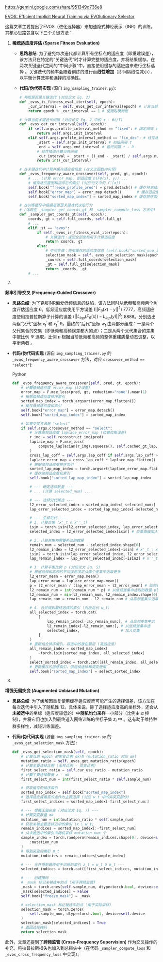 https://gemini.google.com/share/951349d736e8

[EVOS: Efficient Implicit Neural Training via EVOlutionary Selector](https://weixiang-zhang.github.io/proj-evos/)



这篇文章主要提出了EVOS（进化选择器）来加速隐式神经表示（INR）的训练，其核心思路包含以下三个关键方法：

1. **稀疏适应度评估 (Sparse Fitness Evaluation)** 

   - **思路总结**: 为了避免每次迭代都计算所有坐标点的适应度（即重建误差），该方法只在特定的“关键迭代”时才计算完整的适应度，并将结果缓存。在两次关键迭代之间的“中间步骤”中，直接使用缓存的适应度来进行坐标选择 。关键迭代的频率会随着训练的进行而**线性增加**（即间隔线性减小），以平衡计算效率和选择的准确性。

   - **代码/伪代码实现** (源自 `img_sampling_trainer.py`):

     

     ```python
     # 判断是否是关键迭代 (对应论文 Eq. 2)
     def _evos_is_fitness_eval_iter(self, epoch):
         _cur_interval = self._evos_get_cur_interval(epoch) # 计算当前间隔 τ - θt/T
         return epoch % _cur_interval == 1 # 使用取模判断
     
     # 计算当前关键迭代间隔 (对应论文 Eq. 2 中的 τ - θt/T)
     def _evos_get_cur_interval(self, epoch):
         if self.args.profile_interval_method == "fixed": # 固定间隔 τ
             return self.args.init_interval
         elif self.args.profile_interval_method == "lin_dec": # 线性递减间隔
             _start = self.args.init_interval # 初始间隔 τ
             _end = self.args.end_interval # 最终间隔 τ - θ
             # 线性插值计算当前间隔
             _cur_interval = _start + ((_end - _start) / self.args.num_epochs) * epoch
             return int(_cur_interval)
     
     # 在关键迭代中计算并缓存适应度信息 (在交叉函数内实现)
     def _evos_frequency_aware_crossover(self, pred, gt, epoch):
         # ... (计算 error_map, 即适应度 D(Fθ(x), y)) ...
         # 缓存适应度图和排序后的索引 (对应论文中的 fˆ(x))
         self.book["freeze_profile_pred"] = pred.detach() # 缓存预测结果 (用于跨频监管)
         self.book["error_map"] = error_map.detach()       # 缓存适应度图
         self.book["sorted_map_index"] = sorted_map_index # 缓存排序索引
     
     # 在训练循环中根据是否是关键迭代决定行为
     # (体现在 _sampler_get_coords_gt 和 _sampler_compute_loss 方法中)
     def _sampler_get_coords_gt(self, epoch):
         coords, gt = self.full_coords, self.full_gt
         # ...
         elif _st == "evos":
             if self._evos_is_fitness_eval_iter(epoch):
                 # 关键迭代：返回全部坐标用于计算适应度
                 return coords, gt
             else:
                 # 中间步骤：使用缓存的适应度信息 (self.book["sorted_map_index"]) 进行选择
                 selection_mask = self._evos_get_selection_mask(epoch)
                 _coords = self.full_coords[selection_mask]
                 _gt = self.full_gt[selection_mask]
                 return _coords, _gt
         # ...
     ```

2. 

   **频率引导交叉 (Frequency-Guided Crossover)**

   - **思路总结**: 为了克服INR偏爱低频信息的缺陷，该方法同时从低频和高频两个角度评估适应度 6。低频适应度使用平方误差 ($||F_{\theta}(x) - y||^2$) 7777，高频适应度使用拉普拉斯算子计算的误差 ($||L_{lap}(F_{\theta}(x)) - L_{lap}(y)||^2$) 8888。分别选出两组“父代”坐标 $x_t^{\prime}$ 和 $x_t^{\prime\prime}$ 9。最终的“后代”坐标 $w_t$ 由两部分组成：一是两个父代集合的交集（即低频和高频误差都大的点）；二是从两个父代集合的差集中按比例 $\Psi$ 选取，比例 $p$ 根据当前低频和高频的整体重建质量动态调整，以平衡两者 。

   - **代码/伪代码实现** (源自 `img_sampling_trainer.py` 的 `_evos_frequency_aware_crossover` 方法，对应 `crossover_method == "select"`):

     Python

     ```Python
     def _evos_frequency_aware_crossover(self, pred, gt, epoch):
         # 计算低频适应度 error_map (L2误差)
         error_map = F.mse_loss(pred, gt, reduction="none").mean(1)
         # 根据低频适应度排序索引
         sorted_map_index = torch.argsort(error_map.flatten())
         # 缓存低频适应度和索引
         self.book["error_map"] = error_map.detach()
         self.book["sorted_map_index"] = sorted_map_index
     
         # 如果交叉方法是 "select"
         if self.args.crossover_method == "select":
             # 计算高频适应度 laplace_error_map (拉普拉斯误差)
             r_img = self.reconstruct_img(pred)
             laplace_map = F.mse_loss(
                 compute_laplacian(r_img).squeeze(), self.cached_gt_lap, reduction="none"
             )
             cross_lap_coff = self.args.lap_coff if self.args.lap_coff > 0 else 1e-5
             laplace_error_map = cross_lap_coff * laplace_map.flatten()
             # 根据高频适应度排序索引
             sorted_lap_map_index = torch.argsort(laplace_error_map.flatten())
             # 缓存高频适应度和索引
             self.book["sorted_lap_map_index"] = sorted_lap_map_index
     
             # --- 确定选择数量 ---
             # ... (计算 selected_num) ...
     
             # --- 选择父代候选 ---
             l2_error_selected_index = sorted_map_index[-selected_num:] # 低频父代 x'_t
             lap_error_selected_index = sorted_lap_map_index[-selected_num:] # 高频父代 x''_t
     
             # --- 生成后代 ---
             # 1. 计算交集 (x'_t ∩ x''_t)
             isin = torch.isin(l2_error_selected_index, lap_error_selected_index)
             selected_index = l2_error_selected_index[isin] # 交集直接加入后代
     
             # 2. 计算差集和需要补充的数量
             remain_num = selected_num - selected_index.shape[0]
             l2_remain_index = l2_error_selected_index[~isin] # x'_t \ x''_t
             isin2 = torch.isin(lap_error_selected_index, l2_error_selected_index)
             lap_remain_index = lap_error_selected_index[~isin2] # x''_t \ x'_t
     
             # 3. 计算平衡比例 p (对应论文 Eq. 5)
             # 根据低频和高频的平均误差决定从哪个差集中选取更多
             l2_error_mean = error_map.mean()
             lap_error_mean = laplace_error_map.mean()
             p = l2_error_mean / (lap_error_mean + l2_error_mean) # 低频误差占比
             l2_remain_num = int(remain_num * p) # 从低频差集中选取的数量 pl
             l2_remain_num = min(l2_remain_num, l2_remain_index.shape[0])
             lap_remain_num = remain_num - l2_remain_num # 从高频差集中选取的数量 (1-p)l
     
             # 4. 合并得到最终选择的索引 (对应后代 w_t)
             all_selected_index = torch.cat(
                 [
                     lap_remain_index[-lap_remain_num:], # 从高频差集中选
                     l2_remain_index[-l2_remain_num:], # 从低频差集中选
                     selected_index,                   # 加入交集
                 ]
             )
             # 重新组合排序索引，将选中的放在最后 (高适应度)
             all_remain_index = sorted_map_index[
                 ~torch.isin(sorted_map_index, all_selected_index)
             ]
             select_sorted_index = torch.cat([all_remain_index, all_selected_index])
             # 更新缓存的排序索引，供后续选择和突变使用
             self.book["sorted_map_index"] = select_sorted_index
     ```
   
3. 

   **增强无偏突变 (Augmented Unbiased Mutation)** 

   - **思路总结**: 为了缓解因重复使用缓存适应度而可能产生的选择偏差，该方法在每次迭代中引入了随机性 12。具体来说，除了选择适应度高的坐标外，还会从**未被选中**的坐标（适应度较低的）中**随机均匀采样**一小部分（比例由 $\alpha$ 控制），并将它们也加入到最终送入网络训练的坐标子集 $z_t$ 中 。这有助于维持种群多样性，减轻训练偏差。

   - **代码/伪代码实现** (源自 `img_sampling_trainer.py` 的 `_evos_get_selection_mask` 方法):

     

     ```Python
     def _evos_get_selection_mask(self, epoch):
         # 计算当前 epoch 的突变比例 αk/N (mutation_ratio 对应 αk)
         mutation_ratio = self._evos_get_mutation_ratio(epoch)
         # 计算主要选择比例 (采样比例 - 突变比例)
         first_select_ratio = self.cur_use_ratio - mutation_ratio
         # 计算主要选择数量 k - αk
         first_select_num = int(first_select_ratio * self.sample_num)
     
         # 获取缓存的排序索引
         sorted_map_index = self.book["sorted_map_index"]
         # 选择适应度最高的点作为主要选择 (对应 w_t 中的非突变部分)
         first_select_indices = sorted_map_index[-first_select_num:]
     
         # --- 增强无偏突变 (对应论文 Eq. 7) ---
         # 计算突变数量 αk
         mutation_num = int(mutation_ratio * self.sample_num)
         # 获取未被主要选择选中的索引 (x \ w_t)
         remain_indices = sorted_map_index[:-first_select_num]
         # 从未被选中的索引中随机采样 mutation_num 个
         sample_index = torch.randperm(remain_indices.shape[0], device=self.device)[
             :mutation_num
         ]
         # 得到突变的索引 m_t
         mutation_indicies = remain_indices[sample_index]
     
         # --- 合并得到最终用于训练的索引 z_t = w_t U m_t ---
         selected_indices = torch.cat([first_select_indices, mutation_indicies])
     
         # --- 创建掩码 ---
         # _mask 标记未被选中的点 (用于跨频监管)
         _mask = torch.ones(self.sample_num, dtype=torch.bool, device=self.device)
         _mask[selected_indices] = False
         self.book["freeze_mask"] = _mask
     
         # selection_mask 标记被选中的点 (用于实际采样)
         selection_mask = torch.zeros(
             self.sample_num, dtype=torch.bool, device=self.device
         )
         selection_mask[selected_indices] = True
         # 返回选择掩码
         return selection_mask
     ```

此外，文章还提到了**跨频监管 (Cross-Frequency Supervision)** 作为交叉操作的补充，将拉普拉斯损失也加入到总损失中（在代码 `_sampler_compute_loss` 和 `_evos_cross_frequency_loss` 中实现）。